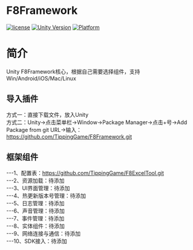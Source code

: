 # F8Framework

[![license](http://img.shields.io/badge/license-MIT-green.svg)](https://opensource.org/licenses/MIT) 
[![Unity Version](https://img.shields.io/badge/unity-2021.3.15f1-blue)](https://unity.com) 
[![Platform](https://img.shields.io/badge/platform-Win%20%7C%20Android%20%7C%20iOS%20%7C%20Mac%20%7C%20Linux-orange)]() 

# 简介
Unity F8Framework核心，根据自己需要选择组件，支持Win/Android/iOS/Mac/Linux  

## 导入插件
方式一：直接下载文件，放入Unity  
方式二：Unity->点击菜单栏->Window->Package Manager->点击+号->Add Package from git URL->输入：https://github.com/TippingGame/F8Framework.git  

## 框架组件
---1、配置表：https://github.com/TippingGame/F8ExcelTool.git  
---2、资源加载：待添加  
---3、UI界面管理：待添加  
---4、热更新版本号管理：待添加  
---5、日志管理：待添加  
---6、声音管理：待添加  
---7、事件管理：待添加  
---8、实体组件：待添加  
---9、网络连接与通信：待添加  
---10、SDK接入：待添加  
